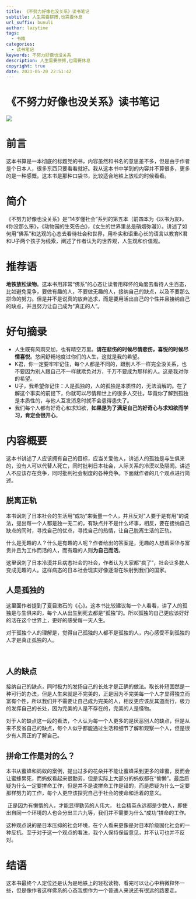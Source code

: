 ```yaml
---
title: 《不努力好像也没关系》读书笔记
subtitle: 人生需要拼搏,也需要休息
url_suffix: bunuli
author: lazytime
tags:
  - 书籍
categories:
  - 读书笔记
keywords: 不努力好像也没关系
description: 人生需要拼搏,也需要休息
copyright: true
date: 2021-05-20 22:51:42
---
```


# 《不努力好像也没关系》读书笔记

![](https://gitee.com/lazyTimes/imageReposity/raw/master/img/20210410191647.png)

# 前言

​	这本书算是一本彻底的标题党的书，内容虽然和书名的意思差不多，但是由于作者是个日本人，很多东西只要看看就好。我从这本书中学到的内容并不算很多，更多的是一种感慨。这本书是那种口袋书，比较适合地铁上放松的时候看看。

<!-- more -->

# 简介

​	《不努力好像也没关系》是“14岁懂社会”系列的第五本（前四本为《以书为友》，《你没那么笨》，《动物园的生死告白》，《女生的世界里总是硝烟弥漫》）。讲述了如何用“佛系”和达观的心态去看待社会和世界，用朴实和语重心长的语言以教育K君和U子两个孩子为线索，阐述了作者认为的世界观，人生观和价值观。



# 推荐语

​	**地铁放松读物**。这本书用非常“佛系”的心态让读者用释怀的角度去看待人生百态，比如避免竞争，要做有趣的人，不要做无趣的人，接纳自己的缺点，以及不要那么拼命的努力。但是并不是说真的放弃追求，而是要用活出自己的个性并且接纳自己的缺点，并且努力让自己成为“真正的人”。



# 好句摘录

+ 人生既有风雨交加，也有晴空万里。**请在悲伤的时候尽情悲伤，喜悦的时候尽情喜悦**。悠闲舒畅地度过你们的人生，这就是我的希望。
+ K君，你一定要牢牢记住，每个人都是不同的，跟别人不一样完全没关系，也不要因为别人跟自己不一样就欺负对方，千万不要成为那样的人。这是我对你的希望。
+ U子，我希望你记住：人是孤独的，人的孤独是本质性的，无法消解的。在了解这个事实的前提下，你就可以尽情和世上的很多人交往。毕竟你了解到孤独是本质性的，与他人互发消息时就不会患得患失了。
+ 我们每个人都有好奇心和求知欲，**如果是为了满足自己的好奇心与求知欲而学习，肯定会很开心**。



# 内容概要

​	这本书讲述了人应该拥有自己的目标，应当关爱他人，讲述人的孤独是与生俱来的，没有人可以代替人死亡，同时批判日本社会，人际关系的冷漠以及隔阂。讲述人不应该存在竞争，同时批判社会制度的各种竞争。下面就作者的几个观点进行简述。



## 脱离正轨

​	本书讽刺了日本社会的生活用“成功“来衡量一个人，并且反对"人要于是有用"的说法，提出每一个人都是独一无二的，有缺点并不是什么坏事，相反，要在接纳自己缺点的同时，寻找自己的优点，寻找自己的热情，让自己脱离生活的正轨。

​	什么是无趣的人？什么是有趣的人呢？作者给出的答案是，无趣的人想着荣华与富贵并且为工作而活的人，而有趣的人则**为自己而活**。

​	这里讽刺了日本冷漠并且病态社会的社会，作者认为大家都“疯了”，社会让多数人变成无趣的人。这样病态的日本社会现实好像逐渐在映射到我们的国家。



## 人是孤独的

​	这里面作者提到了夏目漱石的《心》。这本书比较建议每一个人看看，讲了人的孤独是与生俱来的，每个人从出生到死去都是“孤独”的。所以孤独的自己更应该好好的活在这个世界上，更好的感受每一天人生。

​	对于孤独个人的理解是，觉得自己孤独的人都不是孤独的人，内心感受不到孤独的人才是真正孤独的人。

​	

## 人的缺点

​	接纳自己的缺点，同时极力的发扬自己的长处才是正确的做法。取长补短固然是一种可行的办法，但是人生来就是不完美的，正是因为不完美每一个人才显得独立而富有个性，所以我们并不需要让自己成为完美的人，相反更应该反其道而行，极力的发挥自己的长处，因为完美的人是不存在的，完美的人是怪物。

​	对于人的缺点这一段的看法，个人认为每一个人更多的是厌恶别人的缺点，但是从来不反省自己的缺点，每个人似乎都能通过生活和细节了解和观察一个人，但是很少有人真正的了解自己。



## 拼命工作是对的么？

​	本书从蜜蜂和蚂蚁的案例，提出过多的花朵并不能让蜜蜂采到更多的蜂蜜，反而会让蜜蜂累死，而蚂蚁看起来很勤劳，但是实际上大部分的蚂蚁都在“偷懒”。最后质疑为什么一定要拼命工作，但是并不是说拼命工作是错的，而是质疑为什么一定要那样努力的工作，每个人更应该探究自己于社会的使命和活着的意义。

​	正是因为有懒惰的人，才能显得勤劳的人伟大， 社会精英永远都是少数人，即使出自同一个环境的人也会分出三六九等，我们并不需要为什么“成功“拼命的工作。

​	这种观点说的是日本压抑的社会环境，在个人看来更像是对日本阶级固化社会的一种反抗。至于对于这一个观点的看法，我个人保持保留意见，并不认可也并不反对。





# 结语

​	这本书最终个人定位还是认为是地铁上的轻松读物，看完可以让心中稍微释怀一些，但是像作者这样佛系的心态我想作为一个普通人来说还有很远的路要走。